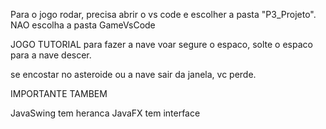 Para o jogo rodar, precisa abrir o vs code e escolher a pasta "P3_Projeto".
NAO escolha a pasta GameVsCode

JOGO TUTORIAL
para fazer a nave voar segure o espaco, solte o espaco para a nave descer.

se encostar no asteroide ou a nave sair da janela, vc perde.

IMPORTANTE TAMBEM

JavaSwing tem heranca
JavaFX tem interface